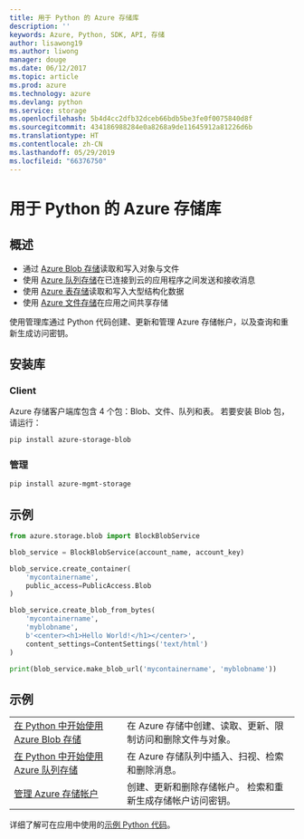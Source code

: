 ```yaml
---
title: 用于 Python 的 Azure 存储库
description: ''
keywords: Azure, Python, SDK, API, 存储
author: lisawong19
ms.author: liwong
manager: douge
ms.date: 06/12/2017
ms.topic: article
ms.prod: azure
ms.technology: azure
ms.devlang: python
ms.service: storage
ms.openlocfilehash: 5b4d4cc2dfb32dceb66bdb5be3fe0f0075840d8f
ms.sourcegitcommit: 434186988284e0a8268a9de11645912a81226d6b
ms.translationtype: HT
ms.contentlocale: zh-CN
ms.lasthandoff: 05/29/2019
ms.locfileid: "66376750"
---
```

# <a name="azure-storage-libraries-for-python"></a>用于 Python 的 Azure 存储库

## <a name="overview"></a>概述
- 通过 [Azure Blob 存储](https://docs.microsoft.com/azure/storage/storage-python-how-to-use-blob-storage)读取和写入对象与文件
- 使用 [Azure 队列存储](https://docs.microsoft.com/azure/storage/storage-python-how-to-use-queue-storage)在已连接到云的应用程序之间发送和接收消息
- 使用 [Azure 表存储](https://docs.microsoft.com/azure/storage/storage-python-how-to-use-table-storage)读取和写入大型结构化数据 
- 使用 [Azure 文件存储](https://docs.microsoft.com/azure/storage/storage-python-how-to-use-file-storage)在应用之间共享存储

使用管理库通过 Python 代码创建、更新和管理 Azure 存储帐户，以及查询和重新生成访问密钥。

## <a name="install-the-libraries"></a>安装库

### <a name="client"></a>Client

Azure 存储客户端库包含 4 个包：Blob、文件、队列和表。 若要安装 Blob 包，请运行：

```bash
pip install azure-storage-blob
```

### <a name="management"></a>管理

```bash
pip install azure-mgmt-storage
```

## <a name="example"></a>示例
```python
from azure.storage.blob import BlockBlobService

blob_service = BlockBlobService(account_name, account_key)

blob_service.create_container(
    'mycontainername',
    public_access=PublicAccess.Blob
)

blob_service.create_blob_from_bytes(
    'mycontainername',
    'myblobname',
    b'<center><h1>Hello World!</h1></center>',
    content_settings=ContentSettings('text/html')
)

print(blob_service.make_blob_url('mycontainername', 'myblobname'))
```

## <a name="samples"></a>示例

| | |
|--|--|
| [在 Python 中开始使用 Azure Blob 存储](https://docs.microsoft.com/azure/storage/blobs/storage-python-how-to-use-blob-storage) | 在 Azure 存储中创建、读取、更新、限制访问和删除文件与对象。 |
| [在 Python 中开始使用 Azure 队列存储](https://docs.microsoft.com/azure/storage/queues/storage-python-how-to-use-queue-storage) | 在 Azure 存储队列中插入、扫视、检索和删除消息。 | 
| [管理 Azure 存储帐户](https://azure.microsoft.com/resources/samples/storage-python-manage) | 创建、更新和删除存储帐户。 检索和重新生成存储帐户访问密钥。

详细了解可在应用中使用的[示例 Python 代码](https://azure.microsoft.com/resources/samples/?platform=python)。

